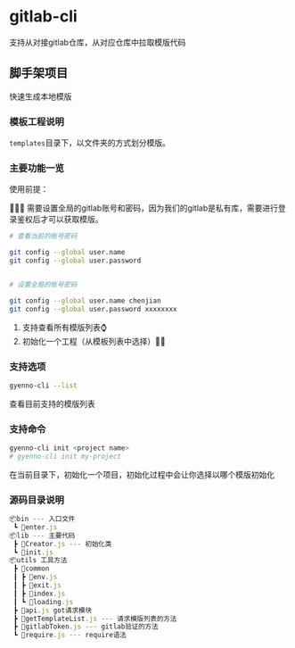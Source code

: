 # gitlab-cli

支持从对接gitlab仓库，从对应仓库中拉取模版代码

## 脚手架项目

快速生成本地模版

### 模板工程说明

`templates`目录下，以文件夹的方式划分模版。

### 主要功能一览

使用前提：

🌈🌈🌈 需要设置全局的gitlab账号和密码，因为我们的gitlab是私有库，需要进行登录鉴权后才可以获取模版。

```bash
# 查看当前的账号密码

git config --global user.name
git config --global user.password


# 设置全局的账号密码

git config --global user.name chenjian
git config --global user.password xxxxxxxx

```

1. 支持查看所有模版列表⌚️
2. 初始化一个工程（从模板列表中选择）👨‍🍳

### 支持选项

```bash
gyenno-cli --list
```

查看目前支持的模版列表

### 支持命令

```bash
gyenno-cli init <project name>
# gyenno-cli init my-project
```

在当前目录下，初始化一个项目，初始化过程中会让你选择以哪个模版初始化

### 源码目录说明

```js
📦bin --- 入口文件
 ┗ 📜enter.js
📦lib --- 主要代码
 ┣ 📜Creator.js --- 初始化类
 ┗ 📜init.js 
📦utils 工具方法
 ┣ 📂common
 ┃ ┣ 📜env.js
 ┃ ┣ 📜exit.js
 ┃ ┣ 📜index.js
 ┃ ┗ 📜loading.js
 ┣ 📜api.js got请求模块
 ┣ 📜getTemplateList.js --- 请求模版列表的方法
 ┣ 📜gitlabToken.js --- gitlab验证的方法
 ┗ 📜require.js --- require语法
```
